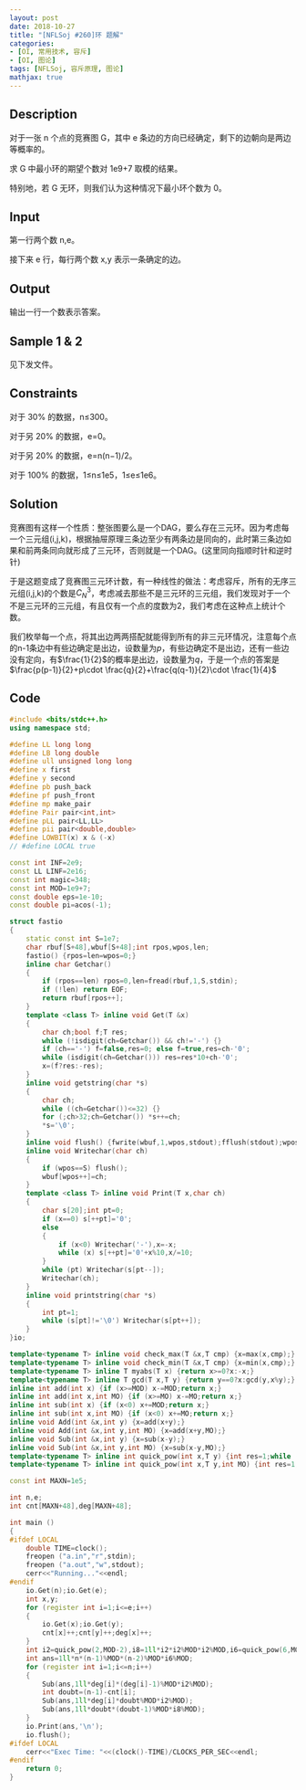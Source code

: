```yaml
---
layout: post
date: 2018-10-27
title: "[NFLSoj #260]环 题解"
categories: 
- [OI, 常用技术, 容斥]
- [OI, 图论]
tags: [NFLSoj, 容斥原理, 图论]
mathjax: true
---
```


## Description

对于一张 n 个点的竞赛图 G，其中 e 条边的方向已经确定，剩下的边朝向是两边等概率的。

求 G 中最小环的期望个数对 1e9+7 取模的结果。

特别地，若 G 无环，则我们认为这种情况下最小环个数为 0。

<!-- more -->

## Input

第一行两个数 n,e。

接下来 e 行，每行两个数 x,y 表示一条确定的边。

## Output

输出一行一个数表示答案。

## Sample 1 & 2

见下发文件。

## Constraints

对于 30% 的数据，n≤300。

对于另 20% 的数据，e=0。

对于另 20% 的数据，e=n(n−1)/2。

对于 100% 的数据，1≤n≤1e5，1≤e≤1e6。

## Solution

竞赛图有这样一个性质：整张图要么是一个DAG，要么存在三元环。因为考虑每一个三元组(i,j,k)，根据抽屉原理三条边至少有两条边是同向的，此时第三条边如果和前两条同向就形成了三元环，否则就是一个DAG。(这里同向指顺时针和逆时针)

于是这题变成了竞赛图三元环计数，有一种线性的做法：考虑容斥，所有的无序三元组(i,j,k)的个数是$C_N^3$，考虑减去那些不是三元环的三元组，我们发现对于一个不是三元环的三元组，有且仅有一个点的度数为2，我们考虑在这种点上统计个数。

我们枚举每一个点，将其出边两两搭配就能得到所有的非三元环情况，注意每个点的n-1条边中有些边确定是出边，设数量为$p$，有些边确定不是出边，还有一些边没有定向，有$\frac{1}{2}$的概率是出边，设数量为$q$，于是一个点的答案是$\frac{p(p-1)}{2}+p\cdot \frac{q}{2}+\frac{q(q-1)}{2}\cdot \frac{1}{4}$

## Code
```cpp
#include <bits/stdc++.h>
using namespace std;

#define LL long long
#define LB long double
#define ull unsigned long long
#define x first
#define y second
#define pb push_back
#define pf push_front
#define mp make_pair
#define Pair pair<int,int>
#define pLL pair<LL,LL>
#define pii pair<double,double>
#define LOWBIT(x) x & (-x)
// #define LOCAL true

const int INF=2e9;
const LL LINF=2e16;
const int magic=348;
const int MOD=1e9+7;
const double eps=1e-10;
const double pi=acos(-1);

struct fastio
{
    static const int S=1e7;
    char rbuf[S+48],wbuf[S+48];int rpos,wpos,len;
    fastio() {rpos=len=wpos=0;}
    inline char Getchar()
    {
        if (rpos==len) rpos=0,len=fread(rbuf,1,S,stdin);
        if (!len) return EOF;
        return rbuf[rpos++];
    }
    template <class T> inline void Get(T &x)
    {
        char ch;bool f;T res;
        while (!isdigit(ch=Getchar()) && ch!='-') {}
        if (ch=='-') f=false,res=0; else f=true,res=ch-'0';
        while (isdigit(ch=Getchar())) res=res*10+ch-'0';
        x=(f?res:-res);
    }
    inline void getstring(char *s)
    {
        char ch;
        while ((ch=Getchar())<=32) {}
        for (;ch>32;ch=Getchar()) *s++=ch;
        *s='\0';
    }
    inline void flush() {fwrite(wbuf,1,wpos,stdout);fflush(stdout);wpos=0;}
    inline void Writechar(char ch)
    {
        if (wpos==S) flush();
        wbuf[wpos++]=ch;
    }
    template <class T> inline void Print(T x,char ch)
    {
        char s[20];int pt=0;
        if (x==0) s[++pt]='0';
        else
        {
            if (x<0) Writechar('-'),x=-x;
            while (x) s[++pt]='0'+x%10,x/=10;
        }
        while (pt) Writechar(s[pt--]);
        Writechar(ch);
    }
    inline void printstring(char *s)
    {
        int pt=1;
        while (s[pt]!='\0') Writechar(s[pt++]);
    }
}io;

template<typename T> inline void check_max(T &x,T cmp) {x=max(x,cmp);}
template<typename T> inline void check_min(T &x,T cmp) {x=min(x,cmp);}
template<typename T> inline T myabs(T x) {return x>=0?x:-x;}
template<typename T> inline T gcd(T x,T y) {return y==0?x:gcd(y,x%y);}
inline int add(int x) {if (x>=MOD) x-=MOD;return x;}
inline int add(int x,int MO) {if (x>=MO) x-=MO;return x;}
inline int sub(int x) {if (x<0) x+=MOD;return x;}
inline int sub(int x,int MO) {if (x<0) x+=MO;return x;}
inline void Add(int &x,int y) {x=add(x+y);}
inline void Add(int &x,int y,int MO) {x=add(x+y,MO);}
inline void Sub(int &x,int y) {x=sub(x-y);}
inline void Sub(int &x,int y,int MO) {x=sub(x-y,MO);}
template<typename T> inline int quick_pow(int x,T y) {int res=1;while (y) {if (y&1) res=1ll*res*x%MOD;x=1ll*x*x%MOD;y>>=1;}return res;}
template<typename T> inline int quick_pow(int x,T y,int MO) {int res=1;while (y) {if (y&1) res=1ll*res*x%MO;x=1ll*x*x%MO;y>>=1;}return res;}

const int MAXN=1e5;

int n,e;
int cnt[MAXN+48],deg[MAXN+48];

int main ()
{
#ifdef LOCAL
    double TIME=clock();
    freopen ("a.in","r",stdin);
    freopen ("a.out","w",stdout);
    cerr<<"Running..."<<endl;
#endif
    io.Get(n);io.Get(e);
    int x,y;
    for (register int i=1;i<=e;i++)
    {
        io.Get(x);io.Get(y);
        cnt[x]++;cnt[y]++;deg[x]++;
    }
    int i2=quick_pow(2,MOD-2),i8=1ll*i2*i2%MOD*i2%MOD,i6=quick_pow(6,MOD-2);
    int ans=1ll*n*(n-1)%MOD*(n-2)%MOD*i6%MOD;
    for (register int i=1;i<=n;i++)
    {
        Sub(ans,1ll*deg[i]*(deg[i]-1)%MOD*i2%MOD);
        int doubt=(n-1)-cnt[i];
        Sub(ans,1ll*deg[i]*doubt%MOD*i2%MOD);
        Sub(ans,1ll*doubt*(doubt-1)%MOD*i8%MOD);
    }
    io.Print(ans,'\n');
    io.flush();
#ifdef LOCAL
    cerr<<"Exec Time: "<<(clock()-TIME)/CLOCKS_PER_SEC<<endl;
#endif
    return 0;
}
```